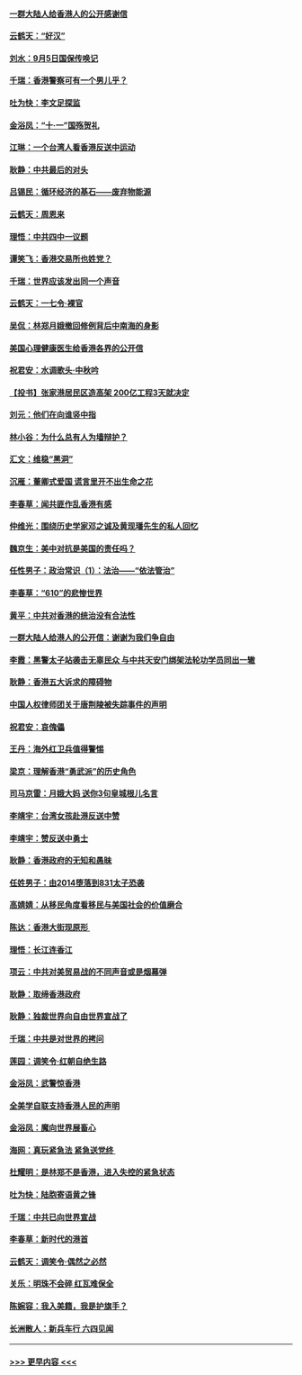 #### [一群大陆人给香港人的公开感谢信](../pages/nsc993/n11514797.md?t=09120633) 
#### [云鹤天：“好汉”](../pages/nsc993/n11513536.md?t=09120633) 
#### [刘水：9月5日国保传唤记](../pages/nsc993/n11513460.md?t=09120633) 
#### [千瑞：香港警察可有一个男儿乎？](../pages/nsc993/n11513109.md?t=09120633) 
#### [吐为快：李文足探监](../pages/nsc993/n11509622.md?t=09120633) 
#### [金浴凤：“十‧一”国殇贺礼](../pages/nsc993/n11509593.md?t=09120633) 
#### [江琳：一个台湾人看香港反送中运动](../pages/nsc993/n11509211.md?t=09120633) 
#### [耿静：中共最后的对头](../pages/nsc993/n11508308.md?t=09120633) 
#### [吕锡民：循环经济的基石——废弃物能源](../pages/nsc993/n11508212.md?t=09120633) 
#### [云鹤天：周恩来](../pages/nsc993/n11508055.md?t=09120633) 
#### [理悟：中共四中一议题](../pages/nsc993/n11507782.md?t=09120633) 
#### [谭笑飞：香港交易所也姓党？](../pages/nsc993/n11507753.md?t=09120633) 
#### [千瑞：世界应该发出同一个声音](../pages/nsc993/n11507290.md?t=09120633) 
#### [云鹤天：一七令‧裸官](../pages/nsc993/n11507177.md?t=09120633) 
#### [吴侃：林郑月娥撤回修例背后中南海的身影](../pages/nsc993/n11506876.md?t=09120633) 
#### [美国心理健康医生给香港各界的公开信](../pages/nsc993/n11506809.md?t=09120633) 
#### [祝君安：水调歌头‧中秋吟](../pages/nsc993/n11506758.md?t=09120633) 
#### [【投书】张家港居民区造高架 200亿工程3天就决定](../pages/nsc993/n11506682.md?t=09120633) 
#### [刘元：他们在向谁竖中指](../pages/nsc993/n11505384.md?t=09120633) 
#### [林小谷：为什么总有人为墙辩护？](../pages/nsc993/n11505226.md?t=09120633) 
#### [汇文：维稳“黑洞”](../pages/nsc993/n11504347.md?t=09120633) 
#### [沉雁：董卿式爱国 谎言里开不出生命之花](../pages/nsc993/n11503215.md?t=09120633) 
#### [李春草：闻共匪作乱香港有感](../pages/nsc993/n11503072.md?t=09120633) 
#### [仲维光：围绕历史学家邓之诚及黄现璠先生的私人回忆](../pages/nsc993/n11501330.md?t=09120633) 
#### [魏京生：美中对抗是美国的责任吗？](../pages/nsc993/n11500723.md?t=09120633) 
#### [任性男子：政治常识（1）：法治——“依法管治”](../pages/nsc993/n11500791.md?t=09120633) 
#### [李春草：“610”的悲惨世界](../pages/nsc993/n11501141.md?t=09120633) 
#### [黄平：中共对香港的统治没有合法性](../pages/nsc993/n11499473.md?t=09120633) 
#### [一群大陆人给港人的公开信：谢谢为我们争自由](../pages/nsc993/n11500402.md?t=09120633) 
#### [李霞：黑警太子站袭击无辜民众 与中共天安门绑架法轮功学员同出一辙](../pages/nsc993/n11499805.md?t=09120633) 
#### [耿静：香港五大诉求的障碍物](../pages/nsc993/n11497578.md?t=09120633) 
#### [中国人权律师团关于唐荆陵被失踪事件的声明](../pages/nsc993/n11500014.md?t=09120633) 
#### [祝君安：哀傀儡](../pages/nsc993/n11499776.md?t=09120633) 
#### [王丹：海外红卫兵值得警惕](../pages/nsc993/n11498138.md?t=09120633) 
#### [梁京：理解香港“勇武派”的历史角色](../pages/nsc993/n11498006.md?t=09120633) 
#### [司马京雷：月娥大妈  送你3句皇城根儿名言](../pages/nsc993/n11497885.md?t=09120633) 
#### [李靖宇：台湾女孩赴港反送中赞](../pages/nsc993/n11497721.md?t=09120633) 
#### [李靖宇：赞反送中勇士](../pages/nsc993/n11497452.md?t=09120633) 
#### [耿静：香港政府的无知和愚昧](../pages/nsc993/n11494238.md?t=09120633) 
#### [任姓男子：由2014堕落到831太子恐袭](../pages/nsc993/n11496683.md?t=09120633) 
#### [高婧婧：从移民角度看移民与美国社会的价值磨合](../pages/nsc993/n11495757.md?t=09120633) 
#### [陈达：香港大街现原形 ](../pages/nsc993/n11495441.md?t=09120633) 
#### [理悟：长江连香江](../pages/nsc993/n11495377.md?t=09120633) 
#### [项云：中共对美贸易战的不同声音或是烟幕弹](../pages/nsc993/n11494929.md?t=09120633) 
#### [耿静：取缔香港政府](../pages/nsc993/n11494218.md?t=09120633) 
#### [耿静：独裁世界向自由世界宣战了](../pages/nsc993/n11494190.md?t=09120633) 
#### [千瑞：中共是对世界的拷问](../pages/nsc993/n11493021.md?t=09120633) 
#### [莲园：调笑令‧红朝自绝生路](../pages/nsc993/n11493011.md?t=09120633) 
#### [金浴凤：武警惊香港](../pages/nsc993/n11492994.md?t=09120633) 
#### [全美学自联支持香港人民的声明](../pages/nsc993/n11492630.md?t=09120633) 
#### [金浴凤：魔向世界展畜心](../pages/nsc993/n11492599.md?t=09120633) 
#### [海网：真玩紧急法 紧急送党终 ](../pages/nsc993/n11492535.md?t=09120633) 
#### [杜耀明：是林郑不是香港，进入失控的紧急状态](../pages/nsc993/n11491420.md?t=09120633) 
#### [吐为快：陆胞寄语黄之锋](../pages/nsc993/n11491117.md?t=09120633) 
#### [千瑞：中共已向世界宣战](../pages/nsc993/n11490123.md?t=09120633) 
#### [李春草：新时代的港首](../pages/nsc993/n11489864.md?t=09120633) 
#### [云鹤天：调笑令·偶然之必然](../pages/nsc993/n11489701.md?t=09120633) 
#### [关乐：明珠不会碎 红瓦难保全](../pages/nsc993/n11489647.md?t=09120633) 
#### [陈婉容：我入美籍，我是护旗手？](../pages/nsc993/n11487908.md?t=09120633) 
#### [长洲散人：新兵车行 六四见闻](../pages/nsc993/n11487729.md?t=09120633) 

----
#### [ >>> 更早内容 <<< ](../indexes/nsc993-earlier.md)
